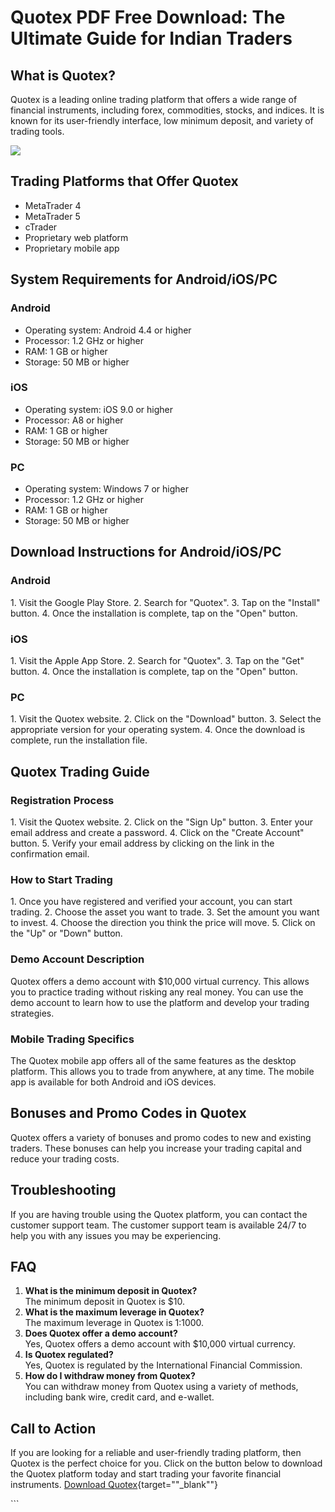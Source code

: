 # Quotex PDF Free Download: The Ultimate Guide for Indian Traders

## What is Quotex?

Quotex is a leading online trading platform that offers a wide range of
financial instruments, including forex, commodities, stocks, and
indices. It is known for its user-friendly interface, low minimum
deposit, and variety of trading tools.

[![](https://static.quotex.io/files/4_en/300_250.jpg)](https://traff.sbs/brokerqxlid)

## Trading Platforms that Offer Quotex

-   MetaTrader 4
-   MetaTrader 5
-   cTrader
-   Proprietary web platform
-   Proprietary mobile app

## System Requirements for Android/iOS/PC

### Android

-   Operating system: Android 4.4 or higher
-   Processor: 1.2 GHz or higher
-   RAM: 1 GB or higher
-   Storage: 50 MB or higher

### iOS

-   Operating system: iOS 9.0 or higher
-   Processor: A8 or higher
-   RAM: 1 GB or higher
-   Storage: 50 MB or higher

### PC

-   Operating system: Windows 7 or higher
-   Processor: 1.2 GHz or higher
-   RAM: 1 GB or higher
-   Storage: 50 MB or higher

## Download Instructions for Android/iOS/PC

### Android

1\. Visit the Google Play Store. 2. Search for "Quotex". 3. Tap on
the "Install" button. 4. Once the installation is complete, tap on
the "Open" button.

### iOS

1\. Visit the Apple App Store. 2. Search for "Quotex". 3. Tap on
the "Get" button. 4. Once the installation is complete, tap on the
"Open" button.

### PC

1\. Visit the Quotex website. 2. Click on the "Download" button.
3. Select the appropriate version for your operating system. 4. Once the
download is complete, run the installation file.

## Quotex Trading Guide

### Registration Process

1\. Visit the Quotex website. 2. Click on the "Sign Up" button. 3.
Enter your email address and create a password. 4. Click on the
"Create Account" button. 5. Verify your email address by clicking
on the link in the confirmation email.

### How to Start Trading

1\. Once you have registered and verified your account, you can start
trading. 2. Choose the asset you want to trade. 3. Set the amount you
want to invest. 4. Choose the direction you think the price will move.
5. Click on the "Up" or "Down" button.

### Demo Account Description

Quotex offers a demo account with \$10,000 virtual currency. This allows
you to practice trading without risking any real money. You can use the
demo account to learn how to use the platform and develop your trading
strategies.

### Mobile Trading Specifics

The Quotex mobile app offers all of the same features as the desktop
platform. This allows you to trade from anywhere, at any time. The
mobile app is available for both Android and iOS devices.

## Bonuses and Promo Codes in Quotex

Quotex offers a variety of bonuses and promo codes to new and existing
traders. These bonuses can help you increase your trading capital and
reduce your trading costs.

## Troubleshooting

If you are having trouble using the Quotex platform, you can contact the
customer support team. The customer support team is available 24/7 to
help you with any issues you may be experiencing.

## FAQ

1.  **What is the minimum deposit in Quotex?**\
    The minimum deposit in Quotex is \$10.
2.  **What is the maximum leverage in Quotex?**\
    The maximum leverage in Quotex is 1:1000.
3.  **Does Quotex offer a demo account?**\
    Yes, Quotex offers a demo account with \$10,000 virtual currency.
4.  **Is Quotex regulated?**\
    Yes, Quotex is regulated by the International Financial Commission.
5.  **How do I withdraw money from Quotex?**\
    You can withdraw money from Quotex using a variety of methods,
    including bank wire, credit card, and e-wallet.

## Call to Action

If you are looking for a reliable and user-friendly trading platform,
then Quotex is the perfect choice for you. Click on the button below to
download the Quotex platform today and start trading your favorite
financial instruments. [Download
Quotex](\%22https://traff.sbs/brokerqxsignup\%22){target=""_blank""}

\`\`\`

